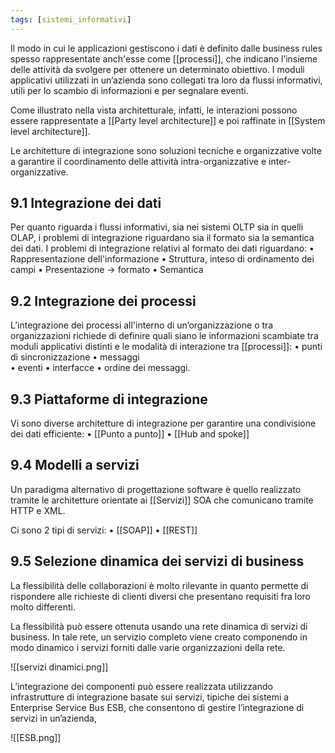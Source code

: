 ```yaml
---
tags: [sistemi_informativi]
---
```


Il modo in cui le applicazioni gestiscono i dati è definito dalle business rules spesso rappresentate anch'esse come [[processi]], che indicano l’insieme delle attività da svolgere per ottenere un determinato obiettivo.
I moduli applicativi utilizzati in un’azienda sono collegati tra loro da flussi informativi, utili per lo scambio di informazioni e per segnalare eventi.

Come illustrato nella vista architetturale, infatti, le interazioni possono essere rappresentate a [[Party level architecture]] e poi raffinate in [[System level architecture]].

Le architetture di integrazione sono soluzioni tecniche e organizzative volte a garantire il coordinamento delle attività intra-organizzative e inter-organizzative. 

## 9.1  Integrazione dei dati

Per quanto riguarda i flussi informativi, sia nei sistemi OLTP sia in quelli OLAP, i problemi di integrazione riguardano sia il formato sia la semantica dei dati.
I problemi di integrazione relativi al formato dei dati riguardano:
	• Rappresentazione dell'informazione
	• Struttura, inteso di ordinamento dei campi
	• Presentazione -> formato
	• Semantica

## 9.2 Integrazione dei processi

L’integrazione dei processi all'interno di un’organizzazione o tra organizzazioni richiede di definire quali siano le informazioni scambiate tra moduli applicativi distinti e le modalità di interazione tra [[processi]]: 
	• punti di sincronizzazione
	• messaggi  
	• eventi
	• interfacce
	• ordine dei messaggi.

## 9.3 Piattaforme di integrazione

Vi sono diverse architetture di integrazione per garantire una condivisione dei dati efficiente: 
	• [[Punto a punto]]
	• [[Hub and spoke]]

## 9.4 Modelli a servizi

Un paradigma alternativo di progettazione software è quello realizzato tramite le architetture orientate ai [[Servizi]] SOA che comunicano tramite HTTP e XML.

Ci sono 2 tipi di servizi:
	• [[SOAP]]
	• [[REST]]

## 9.5 Selezione dinamica dei servizi di business

La flessibilità delle collaborazioni è molto rilevante in quanto permette di rispondere alle richieste di clienti diversi che presentano requisiti fra loro molto differenti.

La flessibilità può essere ottenuta usando una rete dinamica di servizi di business. In tale rete, un servizio completo viene creato componendo in modo dinamico i servizi forniti dalle varie organizzazioni della rete. 

![[servizi dinamici.png]]

L’integrazione dei componenti può essere realizzata utilizzando infrastrutture
di integrazione basate sui servizi, tipiche dei sistemi a Enterprise Service Bus
ESB, che consentono di gestire l’integrazione di servizi in un’azienda, 

![[ESB.png]]



